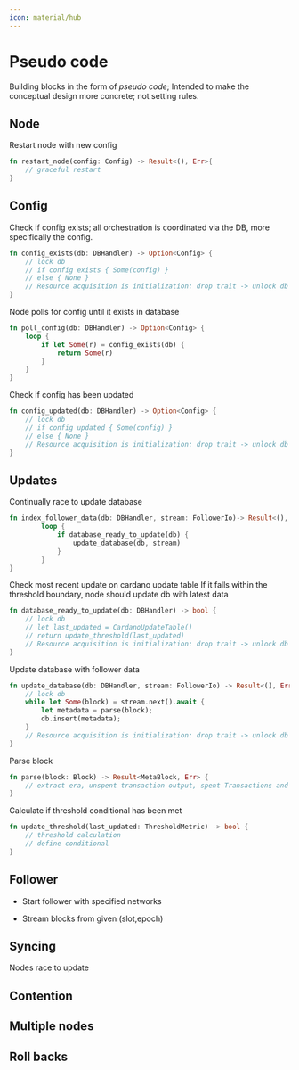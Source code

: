 ```yaml
---
icon: material/hub
---
```


# Pseudo code

Building blocks in the form of *pseudo code*;
Intended to make the conceptual design more concrete; not setting rules.

## Node

Restart node with new config

```rust
fn restart_node(config: Config) -> Result<(), Err>{
    // graceful restart
}
```

## Config

Check if config exists; all orchestration is coordinated via the DB, more specifically the config.

```rust
fn config_exists(db: DBHandler) -> Option<Config> {
    // lock db
    // if config exists { Some(config) }
    // else { None }
    // Resource acquisition is initialization: drop trait -> unlock db
}
```

Node polls for config until it exists in database

```rust
fn poll_config(db: DBHandler) -> Option<Config> {
    loop {
        if let Some(r) = config_exists(db) {
            return Some(r)
        }
    }
}
```

Check if config has been updated

```rust
fn config_updated(db: DBHandler) -> Option<Config> {
    // lock db
    // if config updated { Some(config) }
    // else { None }
    // Resource acquisition is initialization: drop trait -> unlock db
}
```

## Updates

Continually race to update database

```rust
fn index_follower_data(db: DBHandler, stream: FollowerIo)-> Result<(), Err> {
        loop {
            if database_ready_to_update(db) {
                update_database(db, stream)
            }
        }
}
```

Check most recent update on cardano update table
If it falls within the threshold boundary, node should update db with latest data

```rust
fn database_ready_to_update(db: DBHandler) -> bool {
    // lock db
    // let last_updated = CardanoUpdateTable()
    // return update_threshold(last_updated) 
    // Resource acquisition is initialization: drop trait -> unlock db
}
```

Update database with follower data

```rust
fn update_database(db: DBHandler, stream: FollowerIo) -> Result<(), Err> {
    // lock db
    while let Some(block) = stream.next().await {
        let metadata = parse(block);
        db.insert(metadata);
    }
    // Resource acquisition is initialization: drop trait -> unlock db
}
```

Parse block

```rust
fn parse(block: Block) -> Result<MetaBlock, Err> {
    // extract era, unspent transaction output, spent Transactions and registration metadata
}
```

Calculate if threshold conditional has been met

```rust
fn update_threshold(last_updated: ThresholdMetric) -> bool {
    // threshold calculation
    // define conditional
}
```

## Follower

* Start follower with specified networks

* Stream blocks from given (slot,epoch)

## Syncing

Nodes race to update

## Contention

## Multiple nodes

## Roll backs
